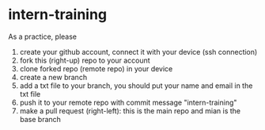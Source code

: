 # intern-training
As a practice, please
1. create your github account, connect it with your device (ssh connection)
2. fork this (right-up) repo to your account
3. clone forked repo (remote repo) in your device
4. create a new branch
5. add a txt file to your branch, you should put your name and email in the txt file
6. push it to your remote repo with commit message "intern-training"
7. make a pull request (right-left): this is the main repo and mian is the base branch
